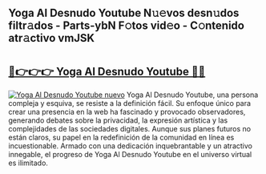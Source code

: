 ## Yoga Al Desnudo Youtube N𝚞𝚎vos desn𝚞dos filtr𝚊dos - Parts-ybN F𝚘tos vid𝚎o - C𝚘ntenido atr𝚊ctivo vmJSK

# <h2><a href="http://mb8n3w.tromn.icu/?c=Yoga+Al+Desnudo+Youtube">🔗👉👉👉 Yoga Al Desnudo Youtube 🔗🔗</a></h2>

[![Yoga Al Desnudo Youtube nuevo](https://i.imgur.com/pEAQMta.gif)](http://mb8n3w.tromn.icu/?c=Yoga+Al+Desnudo+Youtube)
Yoga Al Desnudo Youtube, una persona compleja y esquiva, se resiste a la definición fácil. Su enfoque único para crear una presencia en la web ha fascinado y provocado observadores, generando debates sobre la privacidad, la expresión artística y las complejidades de las sociedades digitales. Aunque sus planes futuros no están claros, su papel en la redefinición de la comunidad en línea es incuestionable. Armado con una dedicación inquebrantable y un atractivo innegable, el progreso de Yoga Al Desnudo Youtube en el universo virtual es ilimitado.
